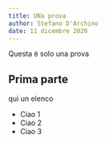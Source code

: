 ```yaml
---
title: UNa prova
author: Stefano D'Archino
date: 11 dicembre 2020
---
```

Questa è solo una prova

## Prima parte
qui un elenco

- Ciao 1
- Ciao 2
- Ciao 3
